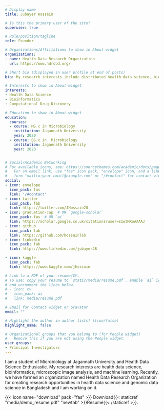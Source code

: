 ```yaml
---
# Display name
title: Jubayer Hossain

# Is this the primary user of the site?
superuser: true

# Role/position/tagline
role: Founder

# Organizations/Affiliations to show in About widget
organizations:
- name: Health Data Research Organization
  url: https://www.hdrobd.org/

# Short bio (displayed in user profile at end of posts)
bio: My research interests include distributed health data science, bioinformatics, computational drug discovery and machine learning.

# Interests to show in About widget
interests:
- Health Data Science
- Bioinformatics
- Computational Drug Discovery

# Education to show in About widget
education:
  courses:
  - course: MS.c in Microbiology
    institution: Jagannath University
    year: 2020
  - course: BS.c in  Microbiology
    institution: Jagannath University
    year: 2020


# Social/Academic Networking
# For available icons, see: https://sourcethemes.com/academic/docs/page-builder/#icons
#   For an email link, use "fas" icon pack, "envelope" icon, and a link in the
#   form "mailto:your-email@example.com" or "/#contact" for contact widget.
social:
- icon: envelope
  icon_pack: fas
  link: '/#contact'
- icon: twitter
  icon_pack: fab
  link: https://twitter.com/JHossain28
- icon: graduation-cap  # OR `google-scholar`
  icon_pack: fas  # OR `ai`
  link: https://scholar.google.co.uk/citations?user=sIwtMXoAAAAJ
- icon: github
  icon_pack: fab
  link: https://github.com/hossainlab
- icon: linkedin
  icon_pack: fab
  link: https://www.linkedin.com/jubayer28

- icon: kaggle
  icon_pack: fab
  link: https://www.kaggle.com/jhossain 

# Link to a PDF of your resume/CV.
# To use: copy your resume to `static/media/resume.pdf`, enable `ai` icons in `params.toml`,
# and uncomment the lines below.
# - icon: cv
#   icon_pack: ai
#   link: media/resume.pdf

# Email for Contact widget or Gravatar
email: ""

# Highlight the author in author lists? (true/false)
highlight_name: false

# Organizational groups that you belong to (for People widget)
#   Remove this if you are not using the People widget.
user_groups:
- Principal Investigators
---
```


I am a student of Microbiology at Jagannath University and Health Data Science Enthusiastic. My research interests are health data science, bioinformatics, microscopic image analysis, and machine learning. Recently, we have formed an organization named Health Data Research Organization for creating research opportunities in health data science and genomic data science in Bangladesh and I am working on it.

{{< icon name="download" pack="fas" >}} Download{{< staticref "media/demo_resume.pdf" "newtab" >}}Resumé{{< /staticref >}}.
